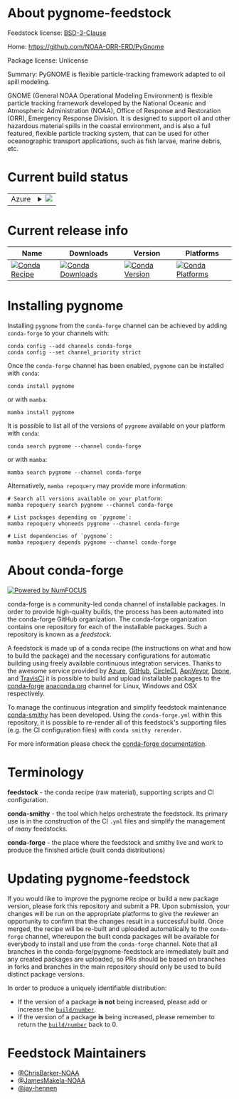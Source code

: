 About pygnome-feedstock
=======================

Feedstock license: [BSD-3-Clause](https://github.com/conda-forge/pygnome-feedstock/blob/main/LICENSE.txt)

Home: https://github.com/NOAA-ORR-ERD/PyGnome

Package license: Unlicense

Summary: PyGNOME is flexible particle-tracking framework adapted to oil spill modeling.


GNOME (General NOAA Operational Modeling Environment) is flexible particle
tracking framework developed by the National Oceanic and Atmospheric
Administration (NOAA), Office of Response and Restoration (ORR),
Emergency Response Division. It is designed to support oil and other
hazardous material spills in the coastal environment, and is also a
full featured, flexible particle tracking system, that can be used for
other oceanographic transport applications, such as fish larvae,
marine debris, etc.


Current build status
====================


<table>
    
  <tr>
    <td>Azure</td>
    <td>
      <details>
        <summary>
          <a href="https://dev.azure.com/conda-forge/feedstock-builds/_build/latest?definitionId=24289&branchName=main">
            <img src="https://dev.azure.com/conda-forge/feedstock-builds/_apis/build/status/pygnome-feedstock?branchName=main">
          </a>
        </summary>
        <table>
          <thead><tr><th>Variant</th><th>Status</th></tr></thead>
          <tbody><tr>
              <td>linux_64_python3.10.____cpython</td>
              <td>
                <a href="https://dev.azure.com/conda-forge/feedstock-builds/_build/latest?definitionId=24289&branchName=main">
                  <img src="https://dev.azure.com/conda-forge/feedstock-builds/_apis/build/status/pygnome-feedstock?branchName=main&jobName=linux&configuration=linux%20linux_64_python3.10.____cpython" alt="variant">
                </a>
              </td>
            </tr><tr>
              <td>linux_64_python3.11.____cpython</td>
              <td>
                <a href="https://dev.azure.com/conda-forge/feedstock-builds/_build/latest?definitionId=24289&branchName=main">
                  <img src="https://dev.azure.com/conda-forge/feedstock-builds/_apis/build/status/pygnome-feedstock?branchName=main&jobName=linux&configuration=linux%20linux_64_python3.11.____cpython" alt="variant">
                </a>
              </td>
            </tr><tr>
              <td>linux_64_python3.12.____cpython</td>
              <td>
                <a href="https://dev.azure.com/conda-forge/feedstock-builds/_build/latest?definitionId=24289&branchName=main">
                  <img src="https://dev.azure.com/conda-forge/feedstock-builds/_apis/build/status/pygnome-feedstock?branchName=main&jobName=linux&configuration=linux%20linux_64_python3.12.____cpython" alt="variant">
                </a>
              </td>
            </tr><tr>
              <td>linux_64_python3.9.____cpython</td>
              <td>
                <a href="https://dev.azure.com/conda-forge/feedstock-builds/_build/latest?definitionId=24289&branchName=main">
                  <img src="https://dev.azure.com/conda-forge/feedstock-builds/_apis/build/status/pygnome-feedstock?branchName=main&jobName=linux&configuration=linux%20linux_64_python3.9.____cpython" alt="variant">
                </a>
              </td>
            </tr><tr>
              <td>osx_64_python3.10.____cpython</td>
              <td>
                <a href="https://dev.azure.com/conda-forge/feedstock-builds/_build/latest?definitionId=24289&branchName=main">
                  <img src="https://dev.azure.com/conda-forge/feedstock-builds/_apis/build/status/pygnome-feedstock?branchName=main&jobName=osx&configuration=osx%20osx_64_python3.10.____cpython" alt="variant">
                </a>
              </td>
            </tr><tr>
              <td>osx_64_python3.11.____cpython</td>
              <td>
                <a href="https://dev.azure.com/conda-forge/feedstock-builds/_build/latest?definitionId=24289&branchName=main">
                  <img src="https://dev.azure.com/conda-forge/feedstock-builds/_apis/build/status/pygnome-feedstock?branchName=main&jobName=osx&configuration=osx%20osx_64_python3.11.____cpython" alt="variant">
                </a>
              </td>
            </tr><tr>
              <td>osx_64_python3.12.____cpython</td>
              <td>
                <a href="https://dev.azure.com/conda-forge/feedstock-builds/_build/latest?definitionId=24289&branchName=main">
                  <img src="https://dev.azure.com/conda-forge/feedstock-builds/_apis/build/status/pygnome-feedstock?branchName=main&jobName=osx&configuration=osx%20osx_64_python3.12.____cpython" alt="variant">
                </a>
              </td>
            </tr><tr>
              <td>osx_64_python3.9.____cpython</td>
              <td>
                <a href="https://dev.azure.com/conda-forge/feedstock-builds/_build/latest?definitionId=24289&branchName=main">
                  <img src="https://dev.azure.com/conda-forge/feedstock-builds/_apis/build/status/pygnome-feedstock?branchName=main&jobName=osx&configuration=osx%20osx_64_python3.9.____cpython" alt="variant">
                </a>
              </td>
            </tr><tr>
              <td>win_64_python3.10.____cpython</td>
              <td>
                <a href="https://dev.azure.com/conda-forge/feedstock-builds/_build/latest?definitionId=24289&branchName=main">
                  <img src="https://dev.azure.com/conda-forge/feedstock-builds/_apis/build/status/pygnome-feedstock?branchName=main&jobName=win&configuration=win%20win_64_python3.10.____cpython" alt="variant">
                </a>
              </td>
            </tr><tr>
              <td>win_64_python3.11.____cpython</td>
              <td>
                <a href="https://dev.azure.com/conda-forge/feedstock-builds/_build/latest?definitionId=24289&branchName=main">
                  <img src="https://dev.azure.com/conda-forge/feedstock-builds/_apis/build/status/pygnome-feedstock?branchName=main&jobName=win&configuration=win%20win_64_python3.11.____cpython" alt="variant">
                </a>
              </td>
            </tr><tr>
              <td>win_64_python3.12.____cpython</td>
              <td>
                <a href="https://dev.azure.com/conda-forge/feedstock-builds/_build/latest?definitionId=24289&branchName=main">
                  <img src="https://dev.azure.com/conda-forge/feedstock-builds/_apis/build/status/pygnome-feedstock?branchName=main&jobName=win&configuration=win%20win_64_python3.12.____cpython" alt="variant">
                </a>
              </td>
            </tr><tr>
              <td>win_64_python3.9.____cpython</td>
              <td>
                <a href="https://dev.azure.com/conda-forge/feedstock-builds/_build/latest?definitionId=24289&branchName=main">
                  <img src="https://dev.azure.com/conda-forge/feedstock-builds/_apis/build/status/pygnome-feedstock?branchName=main&jobName=win&configuration=win%20win_64_python3.9.____cpython" alt="variant">
                </a>
              </td>
            </tr>
          </tbody>
        </table>
      </details>
    </td>
  </tr>
</table>

Current release info
====================

| Name | Downloads | Version | Platforms |
| --- | --- | --- | --- |
| [![Conda Recipe](https://img.shields.io/badge/recipe-pygnome-green.svg)](https://anaconda.org/conda-forge/pygnome) | [![Conda Downloads](https://img.shields.io/conda/dn/conda-forge/pygnome.svg)](https://anaconda.org/conda-forge/pygnome) | [![Conda Version](https://img.shields.io/conda/vn/conda-forge/pygnome.svg)](https://anaconda.org/conda-forge/pygnome) | [![Conda Platforms](https://img.shields.io/conda/pn/conda-forge/pygnome.svg)](https://anaconda.org/conda-forge/pygnome) |

Installing pygnome
==================

Installing `pygnome` from the `conda-forge` channel can be achieved by adding `conda-forge` to your channels with:

```
conda config --add channels conda-forge
conda config --set channel_priority strict
```

Once the `conda-forge` channel has been enabled, `pygnome` can be installed with `conda`:

```
conda install pygnome
```

or with `mamba`:

```
mamba install pygnome
```

It is possible to list all of the versions of `pygnome` available on your platform with `conda`:

```
conda search pygnome --channel conda-forge
```

or with `mamba`:

```
mamba search pygnome --channel conda-forge
```

Alternatively, `mamba repoquery` may provide more information:

```
# Search all versions available on your platform:
mamba repoquery search pygnome --channel conda-forge

# List packages depending on `pygnome`:
mamba repoquery whoneeds pygnome --channel conda-forge

# List dependencies of `pygnome`:
mamba repoquery depends pygnome --channel conda-forge
```


About conda-forge
=================

[![Powered by
NumFOCUS](https://img.shields.io/badge/powered%20by-NumFOCUS-orange.svg?style=flat&colorA=E1523D&colorB=007D8A)](https://numfocus.org)

conda-forge is a community-led conda channel of installable packages.
In order to provide high-quality builds, the process has been automated into the
conda-forge GitHub organization. The conda-forge organization contains one repository
for each of the installable packages. Such a repository is known as a *feedstock*.

A feedstock is made up of a conda recipe (the instructions on what and how to build
the package) and the necessary configurations for automatic building using freely
available continuous integration services. Thanks to the awesome service provided by
[Azure](https://azure.microsoft.com/en-us/services/devops/), [GitHub](https://github.com/),
[CircleCI](https://circleci.com/), [AppVeyor](https://www.appveyor.com/),
[Drone](https://cloud.drone.io/welcome), and [TravisCI](https://travis-ci.com/)
it is possible to build and upload installable packages to the
[conda-forge](https://anaconda.org/conda-forge) [anaconda.org](https://anaconda.org/)
channel for Linux, Windows and OSX respectively.

To manage the continuous integration and simplify feedstock maintenance
[conda-smithy](https://github.com/conda-forge/conda-smithy) has been developed.
Using the ``conda-forge.yml`` within this repository, it is possible to re-render all of
this feedstock's supporting files (e.g. the CI configuration files) with ``conda smithy rerender``.

For more information please check the [conda-forge documentation](https://conda-forge.org/docs/).

Terminology
===========

**feedstock** - the conda recipe (raw material), supporting scripts and CI configuration.

**conda-smithy** - the tool which helps orchestrate the feedstock.
                   Its primary use is in the construction of the CI ``.yml`` files
                   and simplify the management of *many* feedstocks.

**conda-forge** - the place where the feedstock and smithy live and work to
                  produce the finished article (built conda distributions)


Updating pygnome-feedstock
==========================

If you would like to improve the pygnome recipe or build a new
package version, please fork this repository and submit a PR. Upon submission,
your changes will be run on the appropriate platforms to give the reviewer an
opportunity to confirm that the changes result in a successful build. Once
merged, the recipe will be re-built and uploaded automatically to the
`conda-forge` channel, whereupon the built conda packages will be available for
everybody to install and use from the `conda-forge` channel.
Note that all branches in the conda-forge/pygnome-feedstock are
immediately built and any created packages are uploaded, so PRs should be based
on branches in forks and branches in the main repository should only be used to
build distinct package versions.

In order to produce a uniquely identifiable distribution:
 * If the version of a package **is not** being increased, please add or increase
   the [``build/number``](https://docs.conda.io/projects/conda-build/en/latest/resources/define-metadata.html#build-number-and-string).
 * If the version of a package **is** being increased, please remember to return
   the [``build/number``](https://docs.conda.io/projects/conda-build/en/latest/resources/define-metadata.html#build-number-and-string)
   back to 0.

Feedstock Maintainers
=====================

* [@ChrisBarker-NOAA](https://github.com/ChrisBarker-NOAA/)
* [@JamesMakela-NOAA](https://github.com/JamesMakela-NOAA/)
* [@jay-hennen](https://github.com/jay-hennen/)

